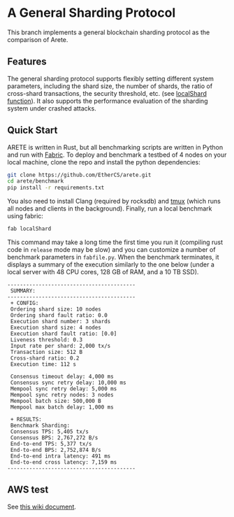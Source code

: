 # A General Sharding Protocol
This branch implements a general blockchain sharding protocol as the comparison of Arete.

## Features
The general sharding protocol supports flexibly setting different system parameters, including the shard size, the number of shards, the ratio of cross-shard transactions, the security threshold, etc. (see  [localShard function](https://github.com/EtherCS/arete/blob/sota/benchmark/fabfile.py#L63)). It also supports the performance evaluation of the sharding system under crashed attacks.

## Quick Start

ARETE is written in Rust, but all benchmarking scripts are written in Python and run with [Fabric](http://www.fabfile.org/).
To deploy and benchmark a testbed of 4 nodes on your local machine, clone the repo and install the python dependencies:

```bash
git clone https://github.com/EtherCS/arete.git
cd arete/benchmark
pip install -r requirements.txt
```

You also need to install Clang (required by rocksdb) and [tmux](https://linuxize.com/post/getting-started-with-tmux/#installing-tmux) (which runs all nodes and clients in the background). Finally, run a local benchmark using fabric:

```bash
fab localShard
```

This command may take a long time the first time you run it (compiling rust code in `release` mode may be slow) and you can customize a number of benchmark parameters in `fabfile.py`. When the benchmark terminates, it displays a summary of the execution similarly to the one below (under a local server with 48 CPU cores, 128 GB of RAM, and a 10 TB SSD).

```text
-----------------------------------------
 SUMMARY:
-----------------------------------------
 + CONFIG:
 Ordering shard size: 10 nodes
 Ordering shard fault ratio: 0.0 
 Execution shard number: 3 shards
 Execution shard size: 4 nodes
 Execution shard fault ratio: [0.0] 
 Liveness threshold: 0.3 
 Input rate per shard: 2,000 tx/s
 Transaction size: 512 B
 Cross-shard ratio: 0.2 
 Execution time: 112 s

 Consensus timeout delay: 4,000 ms
 Consensus sync retry delay: 10,000 ms
 Mempool sync retry delay: 5,000 ms
 Mempool sync retry nodes: 3 nodes
 Mempool batch size: 500,000 B
 Mempool max batch delay: 1,000 ms

 + RESULTS:
 Benchmark Sharding:
 Consensus TPS: 5,405 tx/s
 Consensus BPS: 2,767,272 B/s
 End-to-end TPS: 5,377 tx/s
 End-to-end BPS: 2,752,874 B/s
 End-to-end intra latency: 491 ms
 End-to-end cross latency: 7,159 ms
-----------------------------------------
```

## AWS test
See [this wiki document](https://github.com/EtherCS/arete/wiki/AWS-Benchmark).